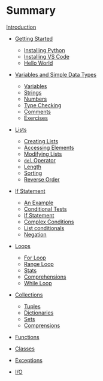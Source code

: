 # Summary

[Introduction](./README.md)

- [Getting Started](./getting-started/README.md)
  - [Installing Python](./getting-started/python.md)
  - [Installing VS Code](./getting-started/vscode.md)
  - [Hello World](./getting-started/hello-world.md)

- [Variables and Simple Data Types](./variables-and-types/README.md)
  - [Variables](./variables-and-types/variables.md)
  - [Strings](./variables-and-types/strings.md)
  - [Numbers](./variables-and-types/numbers.md)
  - [Type Checking](./variables-and-types/type-checking.md)
  - [Comments](./variables-and-types/comments.md)
  - [Exercises](./variables-and-types/exercises.md)

- [Lists](./lists/README.md)
  - [Creating Lists](./lists/creating-lists.md)
  - [Accessing Elements](./lists/accessing-elements.md)  
  - [Modifying Lists](./lists/modifying-lists.md)
  - [`del` Operator](./lists/del.md)
  - [Length](./lists/length.md)
  - [Sorting](./lists/sorting.md)
  - [Reverse Order](./lists/reverse.md)

- [If Statement](./if/README.md)
  - [An Example](./if/example.md)
  - [Conditional Tests](./if/conditional-tests.md)
  - [If Statement](./if/if-statement.md)
  - [Complex Conditions](./if/complex-conditions.md)
  - [List conditionals](./if/list-conditionals.md)
  - [Negation](./if/negation.md)

- [Loops](./loops/README.md)
  - [For Loop](./loops/for-loop.md)
  - [Range Loop](./loops/range.md)
  - [Stats](./loops/stats.md)
  - [Comprehensions](./loops/comprehensions.md)
  - [While Loop](./loops/while-loop.md)

- [Collections](./collections/README.md)
  - [Tuples](./collections/tuples.md)
  - [Dictionaries](./collections/dictionaries.md)
  - [Sets](./collections/sets.md)
  - [Comprensions](./collections/comprehensions.md)

- [Functions]()

- [Classes]()

- [Exceptions]()

- [I/O]()
